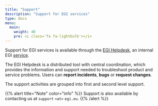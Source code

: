 ```yaml
---
title: "Support"
description: "Support for EGI services"
type: docs
menu:
  main:
    weight: 40
    pre: <i class='fa fa-lightbulb'></i>
---
```


Support for EGI services is available through the
[EGI Helpdesk](https://helpdesk.egi.eu/), an internal EGI
[service](../internal/helpdesk).

The EGI Helpdesk is a distributed tool with central coordination, which
provides the information and support needed to troubleshoot product and
service problems. Users can **report incidents**, **bugs** or **request
changes**.

The support activities are grouped into first and second level
support.

{{% alert title="Note" color="info" %}} Support is also available by contacting
us at `support` `<at>` `egi.eu`.
{{% /alert %}}
